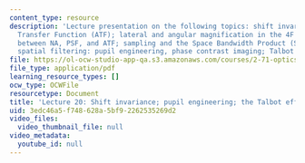 ```yaml
---
content_type: resource
description: 'Lecture presentation on the following topics: shift invariance; Amplitude
  Transfer Function (ATF); lateral and angular magnification in the 4F system; relationship
  between NA, PSF, and ATF; sampling and the Space Bandwidth Product (SBP); advanced
  spatial filtering: pupil engineering, phase contrast imaging; Talbot effect.'
file: https://ol-ocw-studio-app-qa.s3.amazonaws.com/courses/2-71-optics-spring-2009/3edc46a5f748628a5bf92262535269d2_MIT2_71S09_lec20.pdf
file_type: application/pdf
learning_resource_types: []
ocw_type: OCWFile
resourcetype: Document
title: 'Lecture 20: Shift invariance; pupil engineering; the Talbot effect'
uid: 3edc46a5-f748-628a-5bf9-2262535269d2
video_files:
  video_thumbnail_file: null
video_metadata:
  youtube_id: null
---
```

